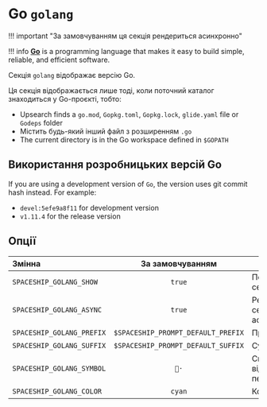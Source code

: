 # Go `golang`

!!! important "За замовчуванням ця секція рендериться асинхронно"

!!! info
    [**Go**](https://go.dev) is a programming language that makes it easy to build simple, reliable, and efficient software.

Секція `golang` відображає версію Go.

Ця секція відображається лише тоді, коли поточний каталог знаходиться у Go-проєкті, тобто:

* Upsearch finds a `go.mod`, `Gopkg.toml`, `Gopkg.lock`, `glide.yaml` file or `Godeps` folder
* Містить будь-який інший файл з розширенням `.go`
* The current directory is in the Go workspace defined in `$GOPATH`

## Використання розробницьких версій Go

If you are using a development version of `Go`, the version uses git commit hash instead. For example:

* `devel:5efe9a8f11` for development version
* `v1.11.4` for the release version

## Опції

| Змінна                    |          За замовчуванням          | Пояснення                               |
|:------------------------- |:----------------------------------:| --------------------------------------- |
| `SPACESHIP_GOLANG_SHOW`   |               `true`               | Показати секцію                         |
| `SPACESHIP_GOLANG_ASYNC`  |               `true`               | Рендерити секцію асинхронно             |
| `SPACESHIP_GOLANG_PREFIX` | `$SPACESHIP_PROMPT_DEFAULT_PREFIX` | Префікс секції                          |
| `SPACESHIP_GOLANG_SUFFIX` | `$SPACESHIP_PROMPT_DEFAULT_SUFFIX` | Суфікс секції                           |
| `SPACESHIP_GOLANG_SYMBOL` |                `🐹·`                | Символ, що відображається перед секцією |
| `SPACESHIP_GOLANG_COLOR`  |               `cyan`               | Колір секції                            |
